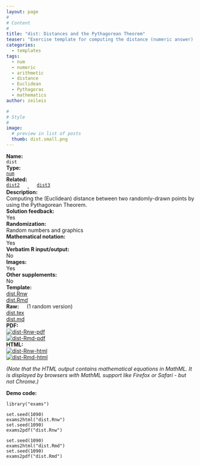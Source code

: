 ```yaml
---
layout: page
#
# Content
#
title: "dist: Distances and the Pythagorean Theorem"
teaser: "Exercise template for computing the distance (numeric answer) between two randomly-drawn points in a Cartesian coordinate system."
categories:
  - templates
tags:
  - num
  - numeric
  - arithmetic
  - distance
  - Euclidean
  - Pythagoras
  - mathematics
author: zeileis

#
# Style
#
image:
  # preview in list of posts
  thumb: dist.small.png
---
```


<div class='row t1 b1'>
  <div class='medium-4 columns'><b>Name:</b></div>
  <div class='medium-8 columns'><code class="highlighter-rouge">dist</code></div>
</div>
<div class='row t1 b1'>
  <div class='medium-4 columns'><b>Type:</b></div>
  <div class='medium-8 columns'><a href="{{ site.url }}/tag/num/"><code class="highlighter-rouge">num</code></a></div>
</div>
<div class='row t1 b1'>   <div class='medium-4 columns'><b>Related:</b></div>   <div class='medium-8 columns'><a href="{{ site.url }}/templates/dist2/"><code class="highlighter-rouge">dist2</code></a>, <a href="{{ site.url }}/templates/dist3/"><code class="highlighter-rouge">dist3</code></a></div> </div>

<div class='row t20 b1'>
  <div class='medium-4 columns'><b>Description:</b></div>
  <div class='medium-8 columns'>Computing the (Euclidean) distance between two randomly-drawn points by using the Pythagorean Theorem.</div>
</div>
<div class='row t1 b1'>
  <div class='medium-4 columns'><b>Solution feedback:</b></div>
  <div class='medium-8 columns'>Yes</div>
</div>
<div class='row t1 b1'>
  <div class='medium-4 columns'><b>Randomization:</b></div>
  <div class='medium-8 columns'>Random numbers and graphics</div>
</div>
<div class='row t1 b1'>
  <div class='medium-4 columns'><b>Mathematical notation:</b></div>
  <div class='medium-8 columns'>Yes</div>
</div>
<div class='row t1 b1'>
  <div class='medium-4 columns'><b>Verbatim R input/output:</b></div>
  <div class='medium-8 columns'>No</div>
</div>
<div class='row t1 b1'>
  <div class='medium-4 columns'><b>Images:</b></div>
  <div class='medium-8 columns'>Yes</div>
</div>
<div class='row t1 b1'>
  <div class='medium-4 columns'><b>Other supplements:</b></div>
  <div class='medium-8 columns'>No</div>
</div>

<div class='row t20 b1'>
  <div class='medium-4 columns'><b>Template:</b></div>
  <div class='medium-4 columns'><a href="{{ site.url }}/assets/posts/2017-08-14-dist//dist.Rnw">dist.Rnw</a></div>
  <div class='medium-4 columns'><a href="{{ site.url }}/assets/posts/2017-08-14-dist//dist.Rmd">dist.Rmd</a></div>
</div>
<div class='row t1 b1'>
  <div class='medium-4 columns'><b>Raw:</b> (1 random version)</div>
  <div class='medium-4 columns'><a href="{{ site.url }}/assets/posts/2017-08-14-dist//dist.tex">dist.tex</a></div>
  <div class='medium-4 columns'><a href="{{ site.url }}/assets/posts/2017-08-14-dist//dist.md" >dist.md</a></div>
</div>
<div class='row t1 b1'>
  <div class='medium-4 columns'><b>PDF:</b></div>
  <div class='medium-4 columns'><a href="{{ site.url }}/assets/posts/2017-08-14-dist//dist-Rnw.pdf"><img src="{{ site.url }}/assets/posts/2017-08-14-dist//dist-Rnw-pdf.png" alt="dist-Rnw-pdf"/></a></div>
  <div class='medium-4 columns'><a href="{{ site.url }}/assets/posts/2017-08-14-dist//dist-Rmd.pdf"><img src="{{ site.url }}/assets/posts/2017-08-14-dist//dist-Rmd-pdf.png" alt="dist-Rmd-pdf"/></a></div>
</div>
<div class='row t1 b20'>
  <div class='medium-4 columns'><b>HTML:</b></div>
  <div class='medium-4 columns'><a href="{{ site.url }}/assets/posts/2017-08-14-dist//dist-Rnw.html"><img src="{{ site.url }}/assets/posts/2017-08-14-dist//dist-Rnw-html.png" alt="dist-Rnw-html"/></a></div>
  <div class='medium-4 columns'><a href="{{ site.url }}/assets/posts/2017-08-14-dist//dist-Rmd.html"><img src="{{ site.url }}/assets/posts/2017-08-14-dist//dist-Rmd-html.png" alt="dist-Rmd-html"/></a></div>
</div>

_(Note that the HTML output contains mathematical equations in MathML. It is displayed by browsers with MathML support like Firefox or Safari - but not Chrome.)_

**Demo code:**

<pre><code class="prettyprint ">library(&quot;exams&quot;)

set.seed(1090)
exams2html(&quot;dist.Rnw&quot;)
set.seed(1090)
exams2pdf(&quot;dist.Rnw&quot;)

set.seed(1090)
exams2html(&quot;dist.Rmd&quot;)
set.seed(1090)
exams2pdf(&quot;dist.Rmd&quot;)</code></pre>
